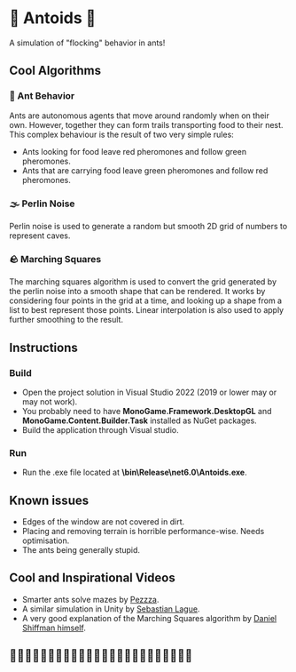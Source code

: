 ﻿# 🐜 Antoids 🐜
A simulation of "flocking" behavior in ants!

## Cool Algorithms

### 🐜 Ant Behavior
Ants are autonomous agents that move around randomly when on their own. However, together they can form trails transporting food to their nest. This complex behaviour is the result of two very simple rules:
* Ants looking for food leave red pheromones and follow green pheromones.
* Ants that are carrying food leave green pheromones and follow red pheromones.

### 🌫️ Perlin Noise
Perlin noise is used to generate a random but smooth 2D grid of numbers to represent caves.

### 🪨 Marching Squares
The marching squares algorithm is used to convert the grid generated by the perlin noise into a smooth shape that can be rendered. It works by considering four points in the grid at a time, and looking up a shape from a list to best represent those points. Linear interpolation is also used to apply further smoothing to the result. 

## Instructions

### Build
* Open the project solution in Visual Studio 2022 (2019 or lower may or may not work).
* You probably need to have <b>MonoGame.Framework.DesktopGL</b> and <b>MonoGame.Content.Builder.Task</b> installed as NuGet packages.
* Build the application through Visual studio.
 
### Run
* Run the .exe file located at <b>\bin\Release\net6.0\Antoids.exe</b>.

## Known issues
* Edges of the window are not covered in dirt.
* Placing and removing terrain is horrible performance-wise. Needs optimisation.
* The ants being generally stupid.

## Cool and Inspirational Videos
* Smarter ants solve mazes by [Pezzza](https://youtu.be/V1GeNm2D2DU).
* A similar simulation in Unity by [Sebastian Lague](https://youtu.be/X-iSQQgOd1A).
* A very good explanation of the Marching Squares algorithm by [Daniel Shiffman himself](https://youtu.be/0ZONMNUKTfU).

## 🐜🐜🐜🐜🐜🐜🐜🐜🐜🐜🐜🐜🐜🐜🐜🐜🐜🐜🐜🐜🐜🐜🐜🐜
